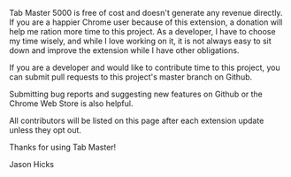 Tab Master 5000 is free of cost and doesn't generate any revenue directly. If you are a happier Chrome user because of this extension, a donation will help me ration more time to this project. As a developer, I have to choose my time wisely, and while I love working on it, it is not always easy to sit down and improve the extension while I have other obligations.

If you are a developer and would like to contribute time to this project, you can submit pull requests to this project's master branch on Github.

Submitting bug reports and suggesting new features on Github or the Chrome Web Store is also helpful.

All contributors will be listed on this page after each extension update unless they opt out.

Thanks for using Tab Master!

Jason Hicks